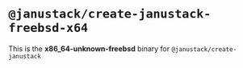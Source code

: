 # `@janustack/create-janustack-freebsd-x64`

This is the **x86_64-unknown-freebsd** binary for `@janustack/create-janustack`
